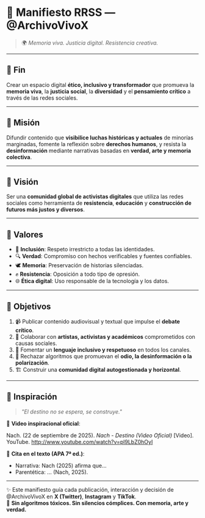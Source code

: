 # 📢 Manifiesto RRSS — @ArchivoVivoX

> 🌍 *Memoria viva. Justicia digital. Resistencia creativa.*

---

## 🎯 Fin  
Crear un espacio digital **ético, inclusivo y transformador** que promueva la **memoria viva**, la **justicia social**, la **diversidad** y el **pensamiento crítico** a través de las redes sociales.

---

## 🧭 Misión  
Difundir contenido que **visibilice luchas históricas y actuales** de minorías marginadas, fomente la reflexión sobre **derechos humanos**, y resista la **desinformación** mediante narrativas basadas en **verdad, arte y memoria colectiva**.

---

## 🔮 Visión  
Ser una **comunidad global de activistas digitales** que utiliza las redes sociales como herramienta de **resistencia**, **educación** y **construcción de futuros más justos y diversos**.

---

## 💖 Valores

- 🤝 **Inclusión**: Respeto irrestricto a todas las identidades.
- 🔍 **Verdad**: Compromiso con hechos verificables y fuentes confiables.
- 🕊️ **Memoria**: Preservación de historias silenciadas.
- ✊ **Resistencia**: Oposición a todo tipo de opresión.
- 🌐 **Ética digital**: Uso responsable de la tecnología y los datos.

---

## 🎯 Objetivos

1. 📹 Publicar contenido audiovisual y textual que impulse el **debate crítico**.
2. 🤝 Colaborar con **artistas, activistas y académicos** comprometidos con causas sociales.
3. 💬 Fomentar un **lenguaje inclusivo y respetuoso** en todos los canales.
4. 🚫 Rechazar algoritmos que promuevan el **odio, la desinformación o la polarización**.
5. 🏗️ Construir una **comunidad digital autogestionada y horizontal**.

---

## 🎥 Inspiración

> *"El destino no se espera, se construye."*

🎥 **Video inspiracional oficial**:

Nach. (22 de septiembre de 2025). _Nach - Destino (Video Oficial)_ [Video]. YouTube. http://www.youtube.com/watch?v=pl9LbZ0hOyI

📌 **Cita en el texto (APA 7ª ed.)**:  
- Narrativa: Nach (2025) afirma que...  
- Parentética: ... (Nach, 2025).

---

✨ Este manifiesto guía cada publicación, interacción y decisión de @ArchivoVivoX en **X (Twitter)**, **Instagram** y **TikTok**.  
🔐 **Sin algoritmos tóxicos. Sin silencios cómplices. Con memoria, arte y verdad.**
